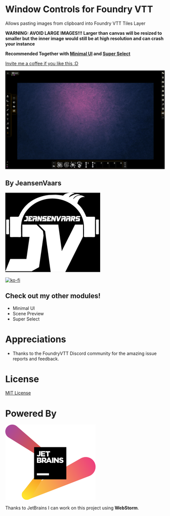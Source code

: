 # Window Controls for Foundry VTT

Allows pasting images from clipboard into Foundry VTT Tiles Layer

**WARNING: AVOID LARGE IMAGES!!! Larger than canvas will be resized to smaller but the inner image would still be at high resolution and can crash your instance**

**Recommended Together with [Minimal UI](https://github.com/saif-ellafi/foundryvtt-minimal-ui) and [Super Select](https://github.com/saif-ellafi/foundryvtt-super-select)**

[Invite me a coffee if you like this :D](#by-jeansenvaars)

![example](example.gif)

## By JeansenVaars
![JVLogo](logo-small-black.png)

[![ko-fi](https://ko-fi.com/img/githubbutton_sm.svg)](https://ko-fi.com/V7V14D3AH)

## Check out my other modules!
* Minimal UI
* Scene Preview
* Super Select

# Appreciations
* Thanks to the FoundryVTT Discord community for the amazing issue reports and feedback.

# License
[MIT License](./LICENSE.md)

# Powered By
[![JetBrains](./jetbrains.svg)](https://www.jetbrains.com)

Thanks to JetBrains I can work on this project using **WebStorm**.
